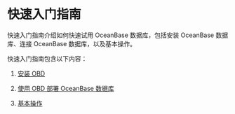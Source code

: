 快速入门指南 
===========================

快速入门指南介绍如何快速试用 OceanBase 数据库，包括安装 OceanBase 数据库、连接 OceanBase 数据库，以及基本操作。

快速入门指南包含以下内容：

1. [安装 OBD](/zh-CN/2.quick-start/3.install-obd.md)

   

2. [使用 OBD 部署 OceanBase 数据库](/zh-CN/2.quick-start/4.use-obd-to-deploy-oceanbase-database.md)

   

3. [基本操作](/zh-CN/2.quick-start/6.basic-operations/1.database-operations.md)

   



